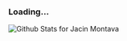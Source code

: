 ### Loading...


![Github Stats for Jacin Montava](https://github-readme-stats.vercel.app/api?username=jacinmontava&show_icons=true&hide_border=true&title_color=ff0000&icon_color=ff0000&bg_color=dddddd)

<!--
**jacinmontava/JacinMontava** is a ✨ _special_ ✨ repository because its `README.md` (this file) appears on your GitHub profile.

```

👋 Hi! I'm Jacin Montava (@jacinmontava)

💻 Web fullstack developer and mobile developer

     Twitter:  https://twitter.com/jacinmontava
      GitHub:  https://github.com/jacinmontava
    LinkedIn:  https://www.linkedin.com/in/jacin-montava-24a75644/
         Web:  https://jacinmontava.com
         
``` 

```javascript
languages_and_tools: [
   'javascript',
   'angular',
   'ionic',
   'node.js',
   'firebase',
];
```

Here are some ideas to get you started:

- 🔭 I’m currently working on ...
- 🌱 I’m currently learning ...
- 👯 I’m looking to collaborate on ...
- 🤔 I’m looking for help with ...
- 💬 Ask me about ...
- 📫 How to reach me: ...
- 😄 Pronouns: ...
- ⚡ Fun fact: ...
-->
